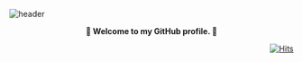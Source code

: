 ![header](https://capsule-render.vercel.app/api?type=transparent&text=Sungsoo%20Lee&fontSize=40&animation=fadeIn&desc=Researcher&descSize=20&descAlign=58&descAlignY=70&descColor=0000FF)

<p align="center">
  <strong>🌱 Welcome to my GitHub profile. 🌱</strong>
</p>

<div align="right">

  [![Hits](https://hits.seeyoufarm.com/api/count/incr/badge.svg?url=https%3A%2F%2Fgithub.com%2Fgjbae1212%2Fhit-counter)](https://hits.seeyoufarm.com)

</div>
